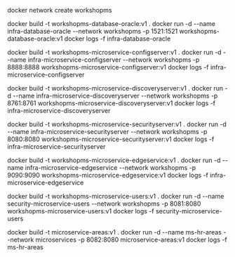 docker network create workshopms

docker build -t workshopms-database-oracle:v1 .
docker run -d --name infra-database-oracle --network workshopms -p 1521:1521 workshopms-database-oracle:v1
docker logs -f infra-database-oracle

docker build -t workshopms-microservice-configserver:v1 .
docker run -d --name infra-microservice-configserver --network workshopms -p 8888:8888 workshopms-microservice-configserver:v1
docker logs -f infra-microservice-configserver

docker build -t workshopms-microservice-discoveryserver:v1 .
docker run -d --name infra-microservice-discoveryserver --network workshopms -p 8761:8761 workshopms-microservice-discoveryserver:v1
docker logs -f infra-microservice-discoveryserver

docker build -t workshopms-microservice-securityserver:v1 .
docker run -d --name infra-microservice-securityserver --network workshopms -p 8080:8080 workshopms-microservice-securityserver:v1
docker logs -f infra-microservice-securityserver

docker build -t workshopms-microservice-edgeservice:v1 .
docker run -d --name infra-microservice-edgeservice --network workshopms -p 9090:9090 workshopms-microservice-edgeservice:v1
docker logs -f infra-microservice-edgeservice

docker build -t workshopms-microservice-users:v1 .
docker run -d --name security-microservice-users --network workshopms -p 8081:8080 workshopms-microservice-users:v1
docker logs -f security-microservice-users




docker build -t microservice-areas:v1 .
docker run -d --name ms-hr-areas --network microservices -p 8082:8080 microservice-areas:v1
docker logs -f ms-hr-areas
